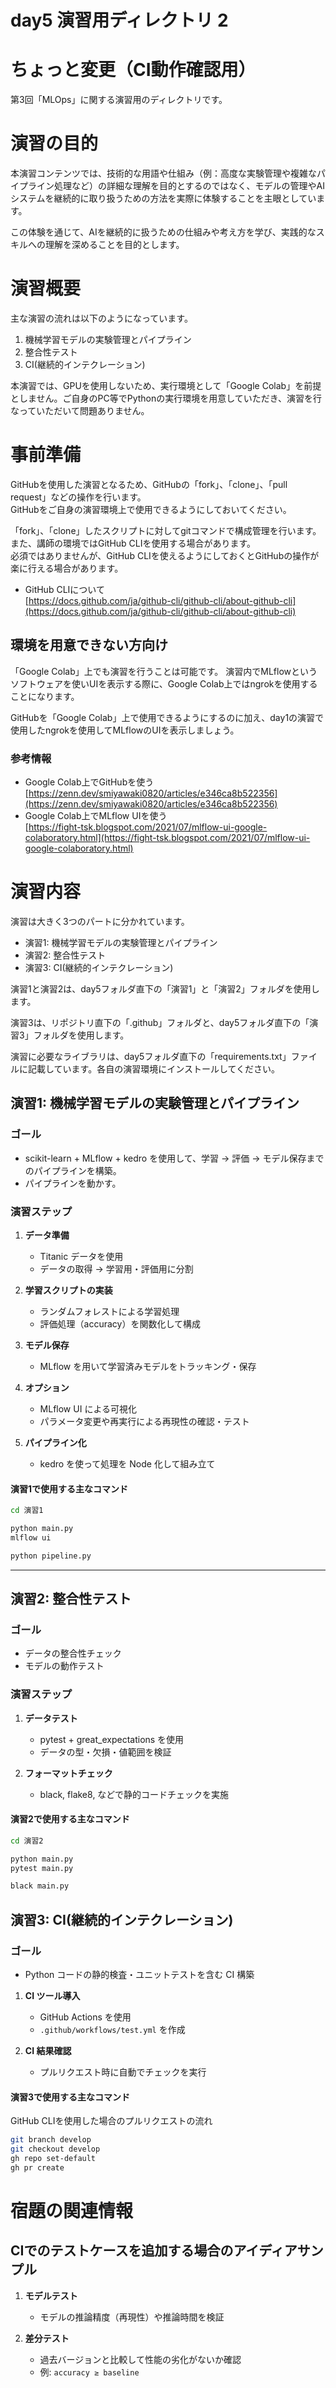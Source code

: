 # day5 演習用ディレクトリ 2
# ちょっと変更（CI動作確認用）

第3回「MLOps」に関する演習用のディレクトリです。

# 演習の目的

本演習コンテンツでは、技術的な用語や仕組み（例：高度な実験管理や複雑なパイプライン処理など）の詳細な理解を目的とするのではなく、モデルの管理やAIシステムを継続的に取り扱うための方法を実際に体験することを主眼としています。

この体験を通じて、AIを継続的に扱うための仕組みや考え方を学び、実践的なスキルへの理解を深めることを目的とします。

# 演習概要
主な演習の流れは以下のようになっています。

1. 機械学習モデルの実験管理とパイプライン
2. 整合性テスト
3. CI(継続的インテクレーション)

本演習では、GPUを使用しないため、実行環境として「Google Colab」を前提としません。ご自身のPC等でPythonの実行環境を用意していただき、演習を行なっていただいて問題ありません。

# 事前準備
GitHubを使用した演習となるため、GitHubの「fork」、「clone」、「pull request」などの操作を行います。  
GitHubをご自身の演習環境上で使用できるようにしておいてください。  

「fork」、「clone」したスクリプトに対してgitコマンドで構成管理を行います。  
また、講師の環境ではGitHub CLIを使用する場合があります。  
必須ではありませんが、GitHub CLIを使えるようにしておくとGitHubの操作が楽に行える場合があります。

- GitHub CLIについて  
[https://docs.github.com/ja/github-cli/github-cli/about-github-cli](https://docs.github.com/ja/github-cli/github-cli/about-github-cli)

## 環境を用意できない方向け
「Google Colab」上でも演習を行うことは可能です。
演習内でMLflowというソフトウェアを使いUIを表示する際に、Google Colab上ではngrokを使用することになります。

GitHubを「Google Colab」上で使用できるようにするのに加え、day1の演習で使用したngrokを使用してMLflowのUIを表示しましょう。

### 参考情報
- Google Colab上でGitHubを使う  
   [https://zenn.dev/smiyawaki0820/articles/e346ca8b522356](https://zenn.dev/smiyawaki0820/articles/e346ca8b522356) 
- Google Colab上でMLflow UIを使う  
   [https://fight-tsk.blogspot.com/2021/07/mlflow-ui-google-colaboratory.html](https://fight-tsk.blogspot.com/2021/07/mlflow-ui-google-colaboratory.html)

# 演習内容
演習は大きく3つのパートに分かれています。
- 演習1: 機械学習モデルの実験管理とパイプライン
- 演習2: 整合性テスト
- 演習3: CI(継続的インテクレーション)

演習1と演習2は、day5フォルダ直下の「演習1」と「演習2」フォルダを使用します。

演習3は、リポジトリ直下の「.github」フォルダと、day5フォルダ直下の「演習3」フォルダを使用します。

演習に必要なライブラリは、day5フォルダ直下の「requirements.txt」ファイルに記載しています。各自の演習環境にインストールしてください。

## 演習1: 機械学習モデルの実験管理とパイプライン

### ゴール
- scikit-learn + MLflow + kedro を使用して、学習 → 評価 → モデル保存までのパイプラインを構築。
- パイプラインを動かす。

### 演習ステップ
1. **データ準備**  
   - Titanic データを使用  
   - データの取得 → 学習用・評価用に分割

2. **学習スクリプトの実装**  
   - ランダムフォレストによる学習処理  
   - 評価処理（accuracy）を関数化して構成

3. **モデル保存**  
   - MLflow を用いて学習済みモデルをトラッキング・保存

4. **オプション**  
   - MLflow UI による可視化 
   - パラメータ変更や再実行による再現性の確認・テスト

5. **パイプライン化**  
   - kedro を使って処理を Node 化して組み立て

#### 演習1で使用する主なコマンド
```bash
cd 演習1

python main.py
mlflow ui

python pipeline.py
```

---

## 演習2: 整合性テスト

### ゴール
- データの整合性チェック
- モデルの動作テスト

### 演習ステップ
1. **データテスト**  
   - pytest + great_expectations を使用  
   - データの型・欠損・値範囲を検証

2. **フォーマットチェック**  
   - black, flake8, などで静的コードチェックを実施

#### 演習2で使用する主なコマンド
```bash
cd 演習2

python main.py
pytest main.py

black main.py
```

## 演習3: CI(継続的インテクレーション)

### ゴール
- Python コードの静的検査・ユニットテストを含む CI 構築

1. **CI ツール導入**  
   - GitHub Actions を使用  
   - `.github/workflows/test.yml` を作成

1. **CI 結果確認**  
   - プルリクエスト時に自動でチェックを実行 

#### 演習3で使用する主なコマンド
GitHub CLIを使用した場合のプルリクエストの流れ

```bash
git branch develop
git checkout develop
gh repo set-default
gh pr create
```

# 宿題の関連情報
## CIでのテストケースを追加する場合のアイディアサンプル

1. **モデルテスト**  
   - モデルの推論精度（再現性）や推論時間を検証

2. **差分テスト**  
   - 過去バージョンと比較して性能の劣化がないか確認  
   - 例: `accuracy ≥ baseline`
